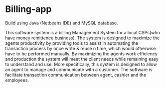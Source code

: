 # Billing-app

Build using Java (Netbeans IDE) and MySQL database.

This software system is a billing Management System for a local CSPs(who have money remittence business). The system is designed to maximize the agents productivity by providing tools to assist in automating the transaction process by once write & reuse n time, which would otherwise have to be performed manually. By maximizing the agents work efficiency and production the system will meet the client needs while remaining easy to understand and use. More specifically, this system is designed to allow an agent to manage and communicate with a customer. The software is facilitate transaction communication between agent, cashier and the employees.
